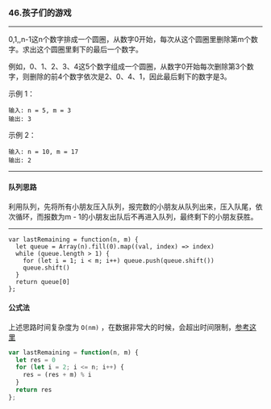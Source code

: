 ### 46.孩子们的游戏

---
0,1,,n-1这n个数字排成一个圆圈，从数字0开始，每次从这个圆圈里删除第m个数字。求出这个圆圈里剩下的最后一个数字。

例如，0、1、2、3、4这5个数字组成一个圆圈，从数字0开始每次删除第3个数字，则删除的前4个数字依次是2、0、4、1，因此最后剩下的数字是3。

示例 1：
```
输入: n = 5, m = 3
输出: 3
```
示例 2：
```
输入: n = 10, m = 17
输出: 2
```
---

#### 队列思路

利用队列，先将所有小朋友压入队列，报完数的小朋友从队列出来，压入队尾，依次循环，而报数为m - 1的小朋友出队后不再进入队列，最终剩下的小朋友获胜。

---

``` JS
var lastRemaining = function(n, m) {
  let queue = Array(n).fill(0).map((val, index) => index)
  while (queue.length > 1) {
    for (let i = 1; i < m; i++) queue.push(queue.shift())
    queue.shift()
  }
  return queue[0]
};
```

#### 公式法

上述思路时间复杂度为 `O(nm)` ，在数据非常大的时候，会超出时间限制，[参考这里](https://blog.csdn.net/u011500062/article/details/72855826)

``` js
var lastRemaining = function(n, m) {
  let res = 0
  for (let i = 2; i <= n; i++) {
    res = (res + m) % i
  }
  return res
};
```
